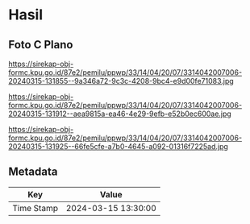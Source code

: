 # Hasil

## Foto C Plano

https://sirekap-obj-formc.kpu.go.id/87e2/pemilu/ppwp/33/14/04/20/07/3314042007006-20240315-131855--9a346a72-9c3c-4208-9bc4-e9d00fe71083.jpg

https://sirekap-obj-formc.kpu.go.id/87e2/pemilu/ppwp/33/14/04/20/07/3314042007006-20240315-131912--aea9815a-ea46-4e29-9efb-e52b0ec600ae.jpg

https://sirekap-obj-formc.kpu.go.id/87e2/pemilu/ppwp/33/14/04/20/07/3314042007006-20240315-131925--66fe5cfe-a7b0-4645-a092-01316f7225ad.jpg


## Metadata

| Key        | Value               |
| ---------- | ------------------- |
| Time Stamp | 2024-03-15 13:30:00 |



